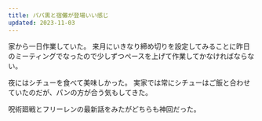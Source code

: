 ```yaml
---
title: パパ黒と宿儺が登場いい感じ
updated: 2023-11-03
---
```


家から一日作業していた。
来月にいきなり締め切りを設定してみることに昨日のミーティングでなったので少しずつペースを上げて作業してかなければならない。

夜にはシチューを食べて美味しかった。
実家では常にシチューはご飯と合わせていたのだが、パンの方が合う気もしてきた。

呪術廻戦とフリーレンの最新話をみたがどちらも神回だった。
